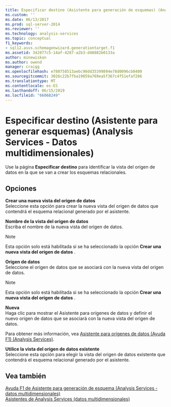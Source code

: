 ```yaml
---
title: Especificar destino (Asistente para generación de esquemas) (Analysis Services - datos multidimensionales) | Microsoft Docs
ms.custom: ''
ms.date: 06/13/2017
ms.prod: sql-server-2014
ms.reviewer: ''
ms.technology: analysis-services
ms.topic: conceptual
f1_keywords:
- sql12.asvs.schemagenwizard.generationtarget.f1
ms.assetid: 342877c5-14af-4287-a2b3-d48882b0133a
author: minewiskan
ms.author: owend
manager: craigg
ms.openlocfilehash: e780758513aebc90dd35399894e78d0096cb0400
ms.sourcegitcommit: 3026c22b7fba19059a769ea5f367c4f51efaf286
ms.translationtype: MT
ms.contentlocale: es-ES
ms.lasthandoff: 06/15/2019
ms.locfileid: "66068249"
---
```

# <a name="specify-target-schema-generation-wizard-analysis-services---multidimensional-data"></a>Especificar destino (Asistente para generar esquemas) (Analysis Services - Datos multidimensionales)
  Use la página **Especificar destino** para identificar la vista del origen de datos en la que se van a crear los esquemas relacionales.  
  
## <a name="options"></a>Opciones  
 **Crear una nueva vista del origen de datos**  
 Seleccione esta opción para crear la nueva vista del origen de datos que contendrá el esquema relacional generado por el asistente.  
  
 **Nombre de la vista del origen de datos**  
 Escriba el nombre de la nueva vista del origen de datos.  
  
> [!NOTE]  
>  Esta opción solo está habilitada si se ha seleccionado la opción **Crear una nueva vista del origen de datos** .  
  
 **Origen de datos**  
 Seleccione el origen de datos que se asociará con la nueva vista del origen de datos.  
  
> [!NOTE]  
>  Esta opción solo está habilitada si se ha seleccionado la opción **Crear una nueva vista del origen de datos** .  
  
 **Nueva**  
 Haga clic para mostrar el Asistente para orígenes de datos y definir el nuevo origen de datos que se asociará con la nueva vista del origen de datos.  
  
 Para obtener más información, vea [Asistente para orígenes de datos (Ayuda F1) &#40;Analysis Services&#41;](data-source-wizard-f1-help-analysis-services.md).  
  
 **Utilice la vista del origen de datos existente**  
 Seleccione esta opción para elegir la vista del origen de datos existente que contendrá el esquema relacional generado por el asistente.  
  
## <a name="see-also"></a>Vea también  
 [Ayuda F1 de Asistente para generación de esquema &#40;Analysis Services - datos multidimensionales&#41;](schema-generation-wizard-f1-help-analysis-services-multidimensional-data.md)   
 [Asistentes de Analysis Services &#40;datos multidimensionales&#41;](analysis-services-wizards-multidimensional-data.md)  
  
  
